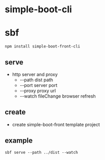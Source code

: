 simple-boot-cli
===
# sbf
```shell
npm install simple-boot-front-cli
```

## serve
* http server and proxy
  * --path        dist path
  * --port        server port
  * --proxy       proxy url
  * --watch       fileChange browser refresh

## create
* create simple-boot-front template project

## example
```shell
sbf serve --path ../dist --watch
```

